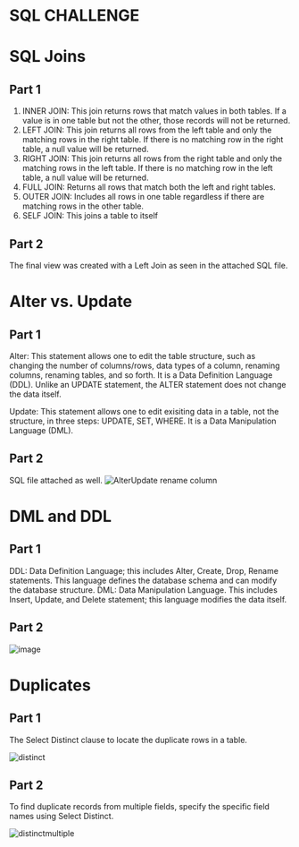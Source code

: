 # SQL CHALLENGE
# SQL Joins
## Part 1
1) INNER JOIN: This join returns rows that match values in both tables. 
If a value is in one table but not the other, those records will not be returned.
2) LEFT JOIN: This join returns all rows from the left table and only the matching rows 
in the right table. If there is no matching row in the right table, a null value will be returned.
3) RIGHT JOIN: This join returns all rows from the right table and only the matching rows 
in the left table. If there is no matching row in the left table, a null value will be returned.
4) FULL JOIN: Returns all rows that match both the left and right tables. 
5) OUTER JOIN: Includes all rows in one table regardless if there are matching rows in the other table.
6) SELF JOIN: This joins a table to itself
## Part 2
The final view was created with a Left Join as seen in the attached SQL file.

# Alter vs. Update
## Part 1
Alter: This statement allows one to edit the table structure, such as changing the number of columns/rows, data types of a column, renaming columns, renaming tables,
and so forth. It is a Data Definition Language (DDL). Unlike an UPDATE statement, the ALTER statement does not change the data itself. 

Update: This statement allows one to edit exisiting data in a table, not the structure, in three steps: UPDATE, SET, WHERE. It is a Data Manipulation Language (DML). 

## Part 2
SQL file attached as well.
![AlterUpdate rename column](https://user-images.githubusercontent.com/70446836/100292643-0c498a00-2f4f-11eb-847e-11809a371d38.PNG)

# DML and DDL
## Part 1
DDL: Data Definition Language; this includes Alter, Create, Drop, Rename statements. This language defines the database schema and can modify the database structure. 
DML: Data Manipulation Language. This includes Insert, Update, and Delete statement; this language modifies the data itself. 
## Part 2
![image](https://user-images.githubusercontent.com/70446836/100293532-086b3700-2f52-11eb-8205-e2ea5c8edb3d.png)

# Duplicates
## Part 1
The Select Distinct clause to locate the duplicate rows in a table. 

![distinct](https://user-images.githubusercontent.com/70446836/100296586-9f3bf180-2f5a-11eb-92e4-59b1c4b99afa.PNG)

## Part 2
To find duplicate records from multiple fields, specify the specific field names using Select Distinct.

![distinctmultiple](https://user-images.githubusercontent.com/70446836/100296585-9ea35b00-2f5a-11eb-82fe-f5d4636203da.PNG)
